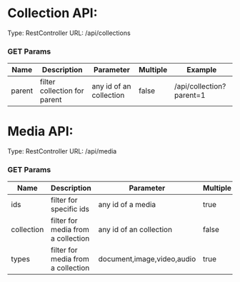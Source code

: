 Collection API:
===============

Type: RestController
URL: /api/collections

### GET Params
|Name|Description|Parameter|Multiple|Example|
|---|---|---|---|---|
|parent|filter collection for parent|any id of an collection|false|/api/collection?parent=1|



Media API:
===========

Type: RestController
URL: /api/media

### GET Params
|Name|Description|Parameter|Multiple|Example|
|---|---|---|---|---|
|ids|filter for specific ids|any id of a media|true|/api/media?ids?1,3,4|
|collection|filter for media from a collection|any id of an collection|false|/api/media?collection=1|
|types|filter for media from a collection|document,image,video,audio|true|/api/media?types=image,video|
